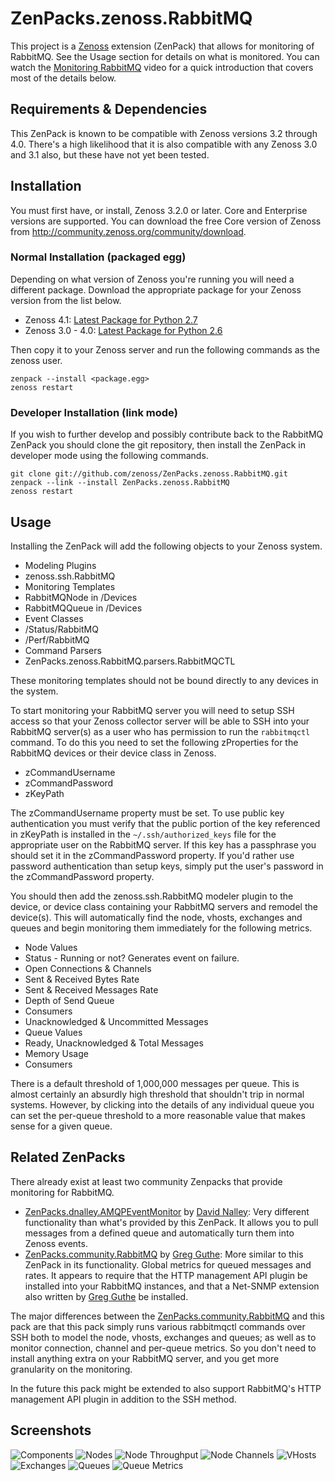 # ZenPacks.zenoss.RabbitMQ
This project is a [Zenoss][] extension (ZenPack) that allows for monitoring of
RabbitMQ. See the Usage section for details on what is monitored. You can watch
the [Monitoring RabbitMQ][] video for a quick introduction that covers most of
the details below.

## Requirements & Dependencies
This ZenPack is known to be compatible with Zenoss versions 3.2 through 4.0.
There's a high likelihood that it is also compatible with any Zenoss 3.0 and
3.1 also, but these have not yet been tested.

## Installation
You must first have, or install, Zenoss 3.2.0 or later. Core and Enterprise
versions are supported. You can download the free Core version of Zenoss from
<http://community.zenoss.org/community/download>.

### Normal Installation (packaged egg)
Depending on what version of Zenoss you're running you will need a different
package. Download the appropriate package for your Zenoss version from the list
below.

 * Zenoss 4.1: [Latest Package for Python 2.7][]
 * Zenoss 3.0 - 4.0: [Latest Package for Python 2.6][]

Then copy it to your Zenoss server and run the following commands as the zenoss
user.

    zenpack --install <package.egg>
    zenoss restart

### Developer Installation (link mode)
If you wish to further develop and possibly contribute back to the RabbitMQ
ZenPack you should clone the git repository, then install the ZenPack in
developer mode using the following commands.

    git clone git://github.com/zenoss/ZenPacks.zenoss.RabbitMQ.git
    zenpack --link --install ZenPacks.zenoss.RabbitMQ
    zenoss restart

## Usage
Installing the ZenPack will add the following objects to your Zenoss system.

 * Modeling Plugins
  * zenoss.ssh.RabbitMQ
 * Monitoring Templates
  * RabbitMQNode in /Devices
  * RabbitMQQueue in /Devices
 * Event Classes
  * /Status/RabbitMQ
  * /Perf/RabbitMQ
 * Command Parsers
  * ZenPacks.zenoss.RabbitMQ.parsers.RabbitMQCTL

These monitoring templates should not be bound directly to any devices in the
system.

To start monitoring your RabbitMQ server you will need to setup SSH access so
that your Zenoss collector server will be able to SSH into your RabbitMQ
server(s) as a user who has permission to run the `rabbitmqctl` command. To do
this you need to set the following zProperties for the RabbitMQ devices or
their device class in Zenoss.

 * zCommandUsername
 * zCommandPassword
 * zKeyPath

The zCommandUsername property must be set. To use public key authentication you
must verify that the public portion of the key referenced in zKeyPath is
installed in the `~/.ssh/authorized_keys` file for the appropriate user on the
RabbitMQ server. If this key has a passphrase you should set it in the
zCommandPassword property. If you'd rather use password authentication than
setup keys, simply put the user's password in the zCommandPassword property.

You should then add the zenoss.ssh.RabbitMQ modeler plugin to the device, or
device class containing your RabbitMQ servers and remodel the device(s). This
will automatically find the node, vhosts, exchanges and queues and begin
monitoring them immediately for the following metrics.

 * Node Values
  * Status - Running or not? Generates event on failure.
  * Open Connections & Channels
  * Sent & Received Bytes Rate
  * Sent & Received Messages Rate
  * Depth of Send Queue
  * Consumers
  * Unacknowledged & Uncommitted Messages
 * Queue Values
  * Ready, Unacknowledged & Total Messages
  * Memory Usage
  * Consumers

There is a default threshold of 1,000,000 messages per queue. This is almost
certainly an absurdly high threshold that shouldn't trip in normal systems.
However, by clicking into the details of any individual queue you can set the
per-queue threshold to a more reasonable value that makes sense for a given
queue.

## Related ZenPacks
There already exist at least two community Zenpacks that provide monitoring for
RabbitMQ.

 * [ZenPacks.dnalley.AMQPEventMonitor][] by [David Nalley][]: Very different
   functionality than what's provided by this ZenPack. It allows you to pull
   messages from a defined queue and automatically turn them into Zenoss
   events.
 * [ZenPacks.community.RabbitMQ][] by [Greg Guthe][]: More similar to this
   ZenPack in its functionality. Global metrics for queued messages and rates.
   It appears to require that the HTTP management API plugin be installed into
   your RabbitMQ instances, and that a Net-SNMP extension also written by
   [Greg Guthe][] be installed.

The major differences between the [ZenPacks.community.RabbitMQ][] and this pack
are that this pack simply runs various rabbitmqctl commands over SSH both to
model the node, vhosts, exchanges and queues; as well as to monitor connection,
channel and per-queue metrics. So you don't need to install anything extra on
your RabbitMQ server, and you get more granularity on the monitoring.

In the future this pack might be extended to also support RabbitMQ's HTTP
management API plugin in addition to the SSH method.

## Screenshots
![Components](https://github.com/zenoss/ZenPacks.zenoss.RabbitMQ/raw/master/docs/components.png)
![Nodes](https://github.com/zenoss/ZenPacks.zenoss.RabbitMQ/raw/master/docs/nodes.png)
![Node Throughput](https://github.com/zenoss/ZenPacks.zenoss.RabbitMQ/raw/master/docs/nodes_throughput.png)
![Node Channels](https://github.com/zenoss/ZenPacks.zenoss.RabbitMQ/raw/master/docs/nodes_channels.png)
![VHosts](https://github.com/zenoss/ZenPacks.zenoss.RabbitMQ/raw/master/docs/vhosts.png)
![Exchanges](https://github.com/zenoss/ZenPacks.zenoss.RabbitMQ/raw/master/docs/exchanges.png)
![Queues](https://github.com/zenoss/ZenPacks.zenoss.RabbitMQ/raw/master/docs/queues.png)
![Queue Metrics](https://github.com/zenoss/ZenPacks.zenoss.RabbitMQ/raw/master/docs/queues_metrics.png)


[Zenoss]: <http://www.zenoss.com/>
[Monitoring RabbitMQ]: <http://www.youtube.com/watch?v=CAak2ayFcV0>
[Latest Package for Python 2.7]: <https://github.com/downloads/zenoss/ZenPacks.zenoss.RabbitMQ/ZenPacks.zenoss.RabbitMQ-1.0.0-py2.7.egg>
[Latest Package for Python 2.6]: <https://github.com/downloads/zenoss/ZenPacks.zenoss.RabbitMQ/ZenPacks.zenoss.RabbitMQ-1.0.0-py2.6.egg>
[ZenPacks.dnalley.AMQPEventMonitor]: <http://community.zenoss.org/docs/DOC-5817>
[David Nalley]: <http://community.zenoss.org/people/ke4qqq>
[ZenPacks.community.RabbitMQ]: <https://github.com/g-k/ZenPacks.community.RabbitMQ>
[Greg Guthe]: <https://github.com/g-k>
